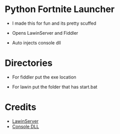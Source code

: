 # Python Fortnite Launcher 

- I made this for fun and its pretty scuffed

- Opens LawinServer and Fiddler

- Auto injects console dll

# Directories

- For fiddler put the exe location

- For lawin put the folder that has start.bat

# Credits
- [LawinServer](https://github.com/Lawin0129/LawinServer)
- [Console DLL](https://github.com/notsamicc/UniversalFNConsole)
